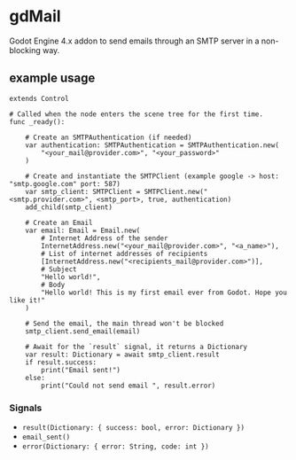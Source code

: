 # gdMail

Godot Engine 4.x addon to send emails through an SMTP server in a non-blocking way.

## example usage
```gdscript
extends Control

# Called when the node enters the scene tree for the first time.
func _ready():
    
    # Create an SMTPAuthentication (if needed)
    var authentication: SMTPAuthentication = SMTPAuthentication.new(
        "<your_mail@provider.com>", "<your_password>"
    )
    
    # Create and instantiate the SMTPClient (example google -> host: "smtp.google.com" port: 587)
    var smtp_client: SMTPClient = SMTPClient.new("<smtp.provider.com>", <smtp_port>, true, authentication)
    add_child(smtp_client)
    
    # Create an Email
    var email: Email = Email.new(
        # Internet Address of the sender
        InternetAddress.new("<your_mail@provider.com>", "<a_name>"),
        # List of internet addresses of recipients
        [InternetAddress.new("<recipients_mail@provider.com>")],    
        # Subject                                 
        "Hello world!",
        # Body
        "Hello world! This is my first email ever from Godot. Hope you like it!"
    )
    
    # Send the email, the main thread won't be blocked
    smtp_client.send_email(email)
    
    # Await for the `result` signal, it returns a Dictionary
    var result: Dictionary = await smtp_client.result
    if result.success:
        print("Email sent!")
    else:
        print("Could not send email ", result.error)
```

### Signals
- `result(Dictionary: { success: bool, error: Dictionary })`
- `email_sent()`
- `error(Dictionary: { error: String, code: int })`

